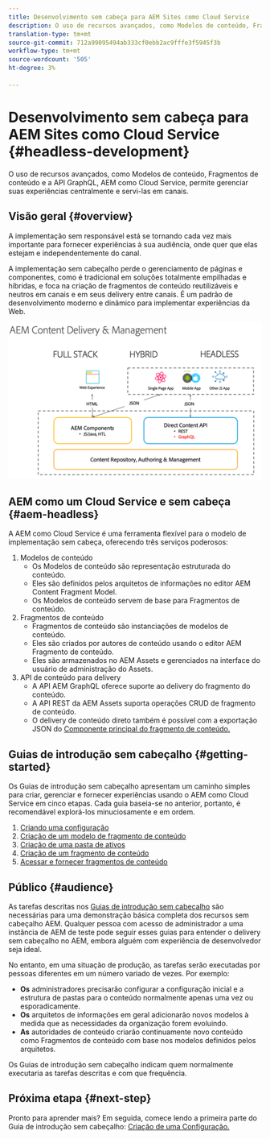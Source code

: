 ```yaml
---
title: Desenvolvimento sem cabeça para AEM Sites como Cloud Service
description: O uso de recursos avançados, como Modelos de conteúdo, Fragmentos de conteúdo e a API GraphQL, AEM como Cloud Service, permite gerenciar suas experiências centralmente e servi-las em canais.
translation-type: tm+mt
source-git-commit: 712a99095494ab333cf0ebb2ac9fffe3f5945f3b
workflow-type: tm+mt
source-wordcount: '505'
ht-degree: 3%

---
```



# Desenvolvimento sem cabeça para AEM Sites como Cloud Service {#headless-development}

O uso de recursos avançados, como Modelos de conteúdo, Fragmentos de conteúdo e a API GraphQL, AEM como Cloud Service, permite gerenciar suas experiências centralmente e servi-las em canais.

## Visão geral {#overview}

A implementação sem responsável está se tornando cada vez mais importante para fornecer experiências à sua audiência, onde quer que elas estejam e independentemente do canal.

A implementação sem cabeçalho perde o gerenciamento de páginas e componentes, como é tradicional em soluções totalmente empilhadas e híbridas, e foca na criação de fragmentos de conteúdo reutilizáveis e neutros em canais e em seus delivery entre canais. É um padrão de desenvolvimento moderno e dinâmico para implementar experiências da Web.

![Modelos de implementação AEM](assets/aem-implementation-models.png)

## AEM como um Cloud Service e sem cabeça {#aem-headless}

A AEM como Cloud Service é uma ferramenta flexível para o modelo de implementação sem cabeça, oferecendo três serviços poderosos:

1. Modelos de conteúdo
   * Os Modelos de conteúdo são representação estruturada do conteúdo.
   * Eles são definidos pelos arquitetos de informações no editor AEM Content Fragment Model.
   * Os Modelos de conteúdo servem de base para Fragmentos de conteúdo.
1. Fragmentos de conteúdo
   * Fragmentos de conteúdo são instanciações de modelos de conteúdo.
   * Eles são criados por autores de conteúdo usando o editor AEM Fragmento de conteúdo.
   * Eles são armazenados no AEM Assets e gerenciados na interface do usuário de administração do Assets.
1. API de conteúdo para delivery
   * A API AEM GraphQL oferece suporte ao delivery do fragmento do conteúdo.
   * A API REST da AEM Assets suporta operações CRUD de fragmento de conteúdo.
   * O delivery de conteúdo direto também é possível com a exportação JSON do [Componente principal do fragmento de conteúdo.](https://docs.adobe.com/content/help/pt-BR/experience-manager-core-components/using/components/content-fragment-component.html)

## Guias de introdução sem cabeçalho {#getting-started}

Os Guias de introdução sem cabeçalho apresentam um caminho simples para criar, gerenciar e fornecer experiências usando o AEM como Cloud Service em cinco etapas. Cada guia baseia-se no anterior, portanto, é recomendável explorá-los minuciosamente e em ordem.

1. [Criando uma configuração](getting-started/create-configuration.md)
1. [Criação de um modelo de fragmento de conteúdo](getting-started/create-content-model.md)
1. [Criação de uma pasta de ativos](getting-started/create-assets-folder.md)
1. [Criação de um fragmento de conteúdo](getting-started/create-content-fragment.md)
1. [Acessar e fornecer fragmentos de conteúdo](getting-started/create-api-request.md)

## Público {#audience}

As tarefas descritas nos [Guias de introdução sem cabeçalho](#getting-started) são necessárias para uma demonstração básica completa dos recursos sem cabeçalho AEM. Qualquer pessoa com acesso de administrador a uma instância de AEM de teste pode seguir esses guias para entender o delivery sem cabeçalho no AEM, embora alguém com experiência de desenvolvedor seja ideal.

No entanto, em uma situação de produção, as tarefas serão executadas por pessoas diferentes em um número variado de vezes. Por exemplo:

* **Os** administradores precisarão configurar a configuração inicial e a estrutura de pastas para o conteúdo normalmente apenas uma vez ou esporadicamente.
* **Os** arquitetos de informações em geral adicionarão novos modelos à medida que as necessidades da organização forem evoluindo.
* **As** autoridades de conteúdo criarão continuamente novo conteúdo como Fragmentos de conteúdo com base nos modelos definidos pelos arquitetos.

Os Guias de introdução sem cabeçalho indicam quem normalmente executaria as tarefas descritas e com que frequência.

## Próxima etapa {#next-step}

Pronto para aprender mais? Em seguida, comece lendo a primeira parte do Guia de introdução sem cabeçalho: [Criação de uma Configuração.](getting-started/create-configuration.md)
